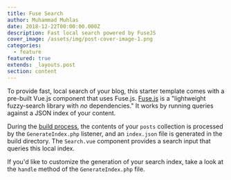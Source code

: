 ```yaml
---
title: Fuse Search
author: Muhammad Muhlas
date: 2018-12-22T00:00:00.000Z
description: Fast local search powered by FuseJS
cover_image: /assets/img/post-cover-image-1.png
categories:
  - feature
featured: true
extends: _layouts.post
section: content
---
```


To provide fast, local search of your blog, this starter template comes with a pre-built Vue.js component that uses Fuse.js. [Fuse.js](http://fusejs.io/) is a "lightweight fuzzy-search library with _no_ dependencies." It works by running queries against a JSON index of your content.

During the [build process](http://jigsaw.tighten.co/docs/building-and-previewing/), the contents of your `posts` collection is processed by the `GenerateIndex.php` listener, and an `index.json` file is generated in the build directory. The `Search.vue` component provides a search input that queries this local index.

If you'd like to customize the generation of your search index, take a look at the `handle` method of the `GenerateIndex.php` file.